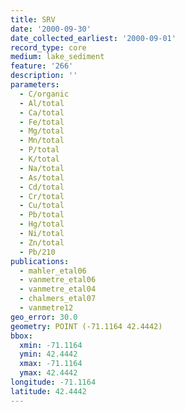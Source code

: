 ```yaml
---
title: SRV
date: '2000-09-30'
date_collected_earliest: '2000-09-01'
record_type: core
medium: lake_sediment
feature: '266'
description: ''
parameters:
  - C/organic
  - Al/total
  - Ca/total
  - Fe/total
  - Mg/total
  - Mn/total
  - P/total
  - K/total
  - Na/total
  - As/total
  - Cd/total
  - Cr/total
  - Cu/total
  - Pb/total
  - Hg/total
  - Ni/total
  - Zn/total
  - Pb/210
publications:
  - mahler_etal06
  - vanmetre_etal06
  - vanmetre_etal04
  - chalmers_etal07
  - vanmetre12
geo_error: 30.0
geometry: POINT (-71.1164 42.4442)
bbox:
  xmin: -71.1164
  ymin: 42.4442
  xmax: -71.1164
  ymax: 42.4442
longitude: -71.1164
latitude: 42.4442
---
```

